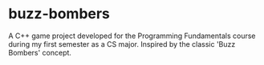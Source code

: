 # buzz-bombers
A C++ game project developed for the Programming Fundamentals course during my first semester as a CS major. Inspired by the classic 'Buzz Bombers' concept.
